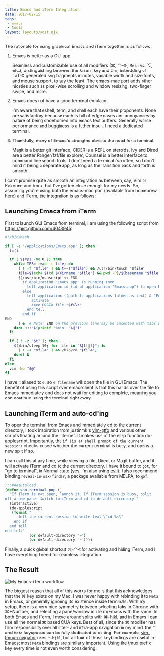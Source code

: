 ```yaml
---
title: Emacs and iTerm Integration
date: 2017-02-15
tags:
 - emacs
 - tools
layout: layouts/post.njk
---
```


The rationale for using graphical Emacs and iTerm together is as follows:

1. Emacs is better as a GUI app.

    Seamless and customizable use of all modifiers (⌘, ⌃-⇧, `Meta` vs. ⌥, etc.),
    distinguishing between the `Return` key and `C-m`, imbedding of LaTeX
    generated svg fragments in notes, variable width and size fonts, and mouse
    support, to say the least. The emacs-mac port adds other niceties such as
    pixel-wise scrolling and window resizing, two-finger swipe, and more.

2. Emacs does not have a good terminal emulator.

    I'm aware that eshell, term, and shell each have their proponents.
    None are satisfactory because each is full of edge cases and annoyances by
    nature of being shoehorned into emacs text buffers. Generally worse
    performance and bugginess is a futher insult. I need a dedicated terminal.

3. Thankfully, many of Emacs's strengths obviate the need for a terminal.

    Magit is a better git interface, CIDER is a REPL on steroids, Ivy and Dired
    are a better Ranger/fzf/file explorer, Counsel is a better interface to
    command line search tools. I don't need a terminal *too* often, so I don't
    mind it being a separate app, as long as the transition back and forth is
    smooth.

I can't promise quite as smooth an integration as between, say, Vim or Kakoune
and tmux, but I've gotten close enough for my needs. So, assuming you're using
both the emacs-mac port (available from homebrew [here][6]) and iTerm, the
integration is as follows:

## Launching Emacs from iTerm

First to launch GUI Emacs from terminal, I am using the following script from
https://gist.github.com/4043945:

```bash
#!/bin/bash

if [ -e '/Applications/Emacs.app' ]; then
  t=()

  if [ ${#@} -ne 0 ]; then
    while IFS= read -r file; do
      [ ! -f "$file" ] && t+=("$file") && /usr/bin/touch "$file"
      file=$(echo $(cd $(dirname "$file") && pwd -P)/$(basename "$file"))
      $(/usr/bin/osascript <<-END
        if application "Emacs.app" is running then
          tell application id (id of application "Emacs.app") to open POSIX file "$file"
        else
          tell application ((path to applications folder as text) & "Emacs.app")
            activate
            open POSIX file "$file"
          end tell
        end if
END
      ) &  # Note: END on the previous line may be indented with tabs but not spaces
    done <<<"$(printf '%s\n' "$@")"
  fi

  if [ ! -z "$t" ]; then
    $(/bin/sleep 10; for file in "${t[@]}"; do
      [ ! -s "$file" ] && /bin/rm "$file";
    done) &
  fi
else
  vim -No "$@"
fi
```

I have it aliased to `e`, so `e filename` will open the file in GUI Emacs. The
benefit of using this script over emacsclient is that this hands over the file
to Emacs immediately and does not wait for editing to complete, meaning you can
continue using the terminal right away.

## Launching iTerm and auto-cd'ing

To open the terminal from Emacs and immediately cd to the current directory, I
took inspiration from justinmk's [vim-gtfo][4] and various other scripts
floating around the internet. It makes use of the elisp function do-applescript.
Importantly, the `if (is at shell prompt of the current session)` checks to see
whether the current terminal is busy, and opens a new split if so.

I can call this at any time, while viewing a file, Dired, or Magit buffer, and
it will activate iTerm and cd to the current directory. I have it bound to
`got`, for "go to terminal", in Normal state (yes, I'm also using [evil][5]). I
also recommend binding `reveal-in-osx-finder`, a package available from MELPA,
to `gof`.

```lisp
;;;###autoload
(defun soo-terminal-pop ()
  "If iTerm is not open, launch it. If iTerm session is busy, split
off a new pane. Switch to iTerm and cd to default-directory."
  (interactive)
  (do-applescript
   (format "
      tell the current session to write text \"cd %s\"
    end if
  end tell
end tell"
           (or default-directory "~")
           (or default-directory "~"))))
```

Finally, a quick global shortcut ⌘-⌃-t for activating and hiding iTerm,
and I have everything I need for seamless integration.

## The Result

<img src="/images/content/emacs-iterm-workflow.png" alt="My Emacs-iTerm workflow">

The biggest reason that all of this works for me is that this acknowledges that
the ⌘ key exists on my Mac. I was never happy with rebinding it to `Meta` in
Emacs, or generally ignoring its existence inside terminals. With my setup,
there is a very nice symmetry between selecting tabs in Chrome with ⌘+Number,
and selecting a pane/window in iTerm/Emacs with the same. In both Emacs and
iTerm, I move around splits with ⌘-hjkl, and in Emacs I can use all the normal ⌘
based CUA keys. Best of all, since the ⌘ modifier has firm responsibility over
all inter- and intra-app navigation in my mind, the ⌃ and `Meta` keyspaces can
be fully dedicated to editing. For example, [vim-tmux-navigator][3] uses
`⌃-hjkl`, but all four of those keybindings are useful in Emacs; most `Meta`
bindings are similarly important. Using the tmux prefix key every time is not
even worth considering.

[1]: https://bitbucket.org/mituharu/emacs-mac/overview
[2]: https://www.iterm2.com
[3]: https://github.com/christoomey/vim-tmux-navigator 
[4]: https://github.com/justinmk/vim-gtfo
[5]: https://bitbucket.org/lyro/evil/wiki/Home
[6]: https://github.com/railwaycat/homebrew-emacsmacport
